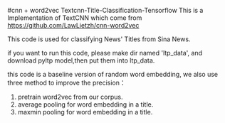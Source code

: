 #cnn + word2vec Textcnn-Title-Classification-Tensorflow
This is a Implementation of TextCNN which come from https://github.com/LawLietzh/cnn-word2vec
  
This code is used for classifying News' Titles from Sina News.

if you want to run this code, please make dir named 'ltp_data', and download pyltp model,then put them into ltp_data.

this code is a baseline version of random word embedding, we also use three method to improve the precision：
1.  pretrain word2vec from our corpus.
2.  average pooling for word embedding in a title.
3.  maxmin pooling for word embedding in a title.

